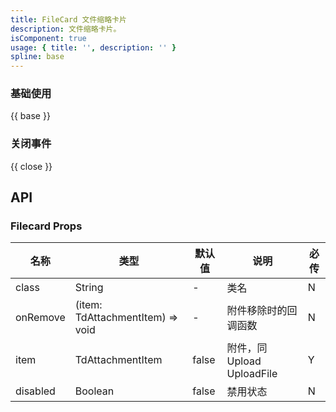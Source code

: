 ```yaml
---
title: FileCard 文件缩略卡片
description: 文件缩略卡片。
isComponent: true
usage: { title: '', description: '' }
spline: base
---
```


### 基础使用

{{ base }}

### 关闭事件

{{ close }}

## API

### Filecard Props

名称 | 类型 | 默认值 | 说明 | 必传
-- | -- | -- | -- | --
class | String | - | 类名 | N
onRemove | (item:  TdAttachmentItem) => void | - | 附件移除时的回调函数 | N
item |  TdAttachmentItem | false | 附件，同 Upload UploadFile | Y
disabled | Boolean | false | 禁用状态 | N


